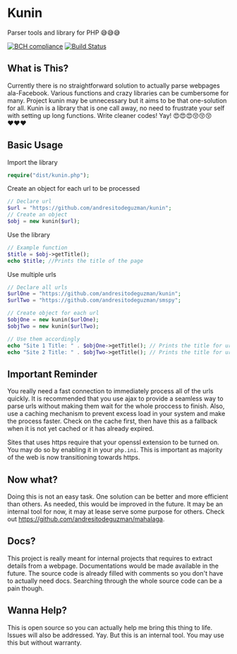 # Kunin
Parser tools and library for PHP 😅😅😅

[![BCH compliance](https://bettercodehub.com/edge/badge/andresitodeguzman/kunin?branch=master)](https://bettercodehub.com/)
[![Build Status](https://travis-ci.org/andresitodeguzman/kunin.svg?branch=master)](https://travis-ci.org/andresitodeguzman/kunin)

## What is This?
Currently there is no straightforward solution to actually parse webpages ala-Facebook. Various functions and crazy libraries can be cumbersome for many. Project kunin may be unnecessary but it aims to be that one-solution for all. Kunin is a library that is one call away, no need to frustrate your self with setting up long functions. Write cleaner codes! Yay! 😍😍😍😚😚😚♥♥♥ 

## Basic Usage
Import the library
```php
require("dist/kunin.php");
```
Create an object for each url to be processed
```php
// Declare url
$url = "https://github.com/andresitodeguzman/kunin";
// Create an object
$obj = new kunin($url);
```
Use the library
```php
// Example function
$title = $obj->getTitle();
echo $title; //Prints the title of the page    
```

Use multiple urls
```php
// Declare all urls
$urlOne = "https://github.com/andresitodeguzman/kunin";
$urlTwo = "https://github.com/andresitodeguzman/smspy";

// Create object for each url
$objOne = new kunin($urlOne);
$objTwo = new kunin($urlTwo);

// Use them accordingly
echo "Site 1 Title: " . $objOne->getTitle(); // Prints the title for urlOne
echo "Site 2 Title: " . $objTwo->getTitle(); // Prints the title for urlTwo
```

## Important Reminder
You really need a fast connection to immediately process all of the urls quickly. It is recommended that you use ajax to provide a seamless way to parse urls without making them wait for the whole proccess to finish. Also, use a caching mechanism to prevent excess load in your system and make the process faster. Check on the cache first, then have this as a fallback when it is not yet cached or it has already expired.

Sites that uses https require that your openssl extension to be turned on. You may do so by enabling it in your ```php.ini```. This is important as majority of the web is now transitioning towards https.

## Now what?
Doing this is not an easy task. One solution can be better and more efficient than others. As needed, this would be improved in the future. It may be an internal tool for now, it may at lease serve some purpose for others. Check out https://github.com/andresitodeguzman/mahalaga.

## Docs?
This project is really meant for internal projects that requires to extract details from a webpage. Documentations would be made available in the future. The source code is already filled with comments so you don't have to actually need docs. Searching through the whole source code can be a pain though.

## Wanna Help?
This is open source so you can actually help me bring this thing to life. Issues will also be addressed. Yay. But this is an internal tool. You may use this but without warranty.
